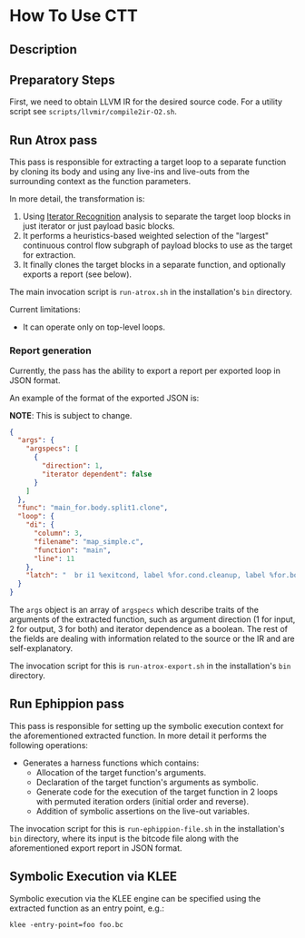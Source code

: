 
# How To Use CTT

## Description

## Preparatory Steps

First, we need to obtain LLVM IR for the desired source code. For a utility script see 
`scripts/llvmir/compile2ir-O2.sh`.

## Run Atrox pass

This pass is responsible for extracting a target loop to a separate function by cloning its body and using any live-ins
and live-outs from the surrounding context as the function parameters.

In more detail, the transformation is:

1. Using [Iterator Recognition][1] analysis to separate the target loop blocks in just iterator or just payload basic
blocks.
2. It performs a heuristics-based weighted selection of the "largest" continuous control flow subgraph of payload blocks
to use as the target for extraction.
3. It finally clones the target blocks in a separate function, and optionally exports a report (see below).

The main invocation script is `run-atrox.sh` in the installation's `bin` directory.

Current limitations:

- It can operate only on top-level loops.

### Report generation

Currently, the pass has the ability to export a report per exported loop in JSON format.

An example of the format of the exported JSON is:

**NOTE**: This is subject to change.

```JSON
{
  "args": {
    "argspecs": [
      {
        "direction": 1,
        "iterator dependent": false
      }
    ]
  },
  "func": "main_for.body.split1.clone",
  "loop": {
    "di": {
      "column": 3,
      "filename": "map_simple.c",
      "function": "main",
      "line": 11
    },
    "latch": "  br i1 %exitcond, label %for.cond.cleanup, label %for.body, !dbg !11, !llvm.loop !32"
  }
}

```

The `args` object is an array of `argspecs` which describe traits of the arguments of the extracted function, such as
argument direction (1 for input, 2 for output, 3 for both) and iterator dependence as a boolean. The rest of the fields
are dealing with information related to the source or the IR and are self-explanatory.

The invocation script for this is `run-atrox-export.sh` in the installation's `bin` directory.


## Run Ephippion pass

This pass is responsible for setting up the symbolic execution context for the aforementioned extracted function. In
more detail it performs the following operations:

- Generates a harness functions which contains:
  - Allocation of the target function's arguments.
  - Declaration of the target function's arguments as symbolic.
  - Generate code for the execution of the target function in 2 loops with permuted iteration orders (initial order and 
  reverse).
  - Addition of symbolic assertions on the live-out variables.

The invocation script for this is `run-ephippion-file.sh` in the installation's `bin` directory, where its input is the
bitcode file along with the aforementioned export report in JSON format.


## Symbolic Execution via KLEE

Symbolic execution via the KLEE engine can be specified using the extracted function as an entry point, e.g.:

  `klee -entry-point=foo foo.bc`


[1]: https://github.com/compor/IteratorRecognition

